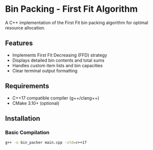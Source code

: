 # Bin Packing - First Fit Algorithm

A C++ implementation of the First Fit bin packing algorithm for optimal resource allocation.

## Features
- Implements First Fit Decreasing (FFD) strategy
- Displays detailed bin contents and total sums
- Handles custom item lists and bin capacities
- Clear terminal output formatting

## Requirements
- C++17 compatible compiler (g++/clang++)
- CMake 3.10+ (optional)

## Installation
### Basic Compilation
```bash
g++ -o bin_packer main.cpp -std=c++17
